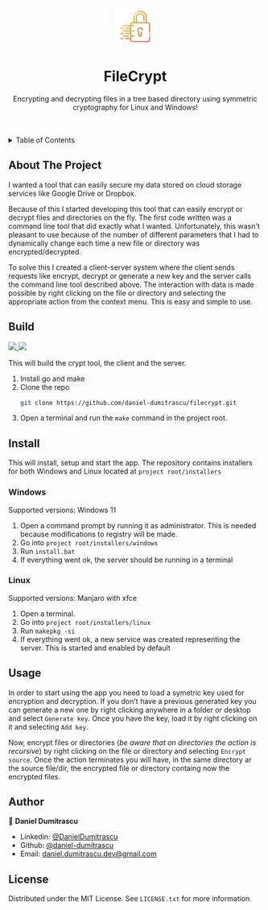 <!-- PROJECT LOGO -->
<br />
<div align="center">
  <a href="https://github.com/daniel-dumitrascu/filecrypt">
    <img src="images/logo.png" alt="Logo" width="80" height="80">
  </a>

  <h1 align="center">FileCrypt</h1>

  <p align="center">
    Encrypting and decrypting files in a tree based directory using symmetric cryptography for Linux and Windows!
    <br />
    <br />
    <br />
  </p>
</div>


<!-- TABLE OF CONTENTS -->
<details>
  <summary>Table of Contents</summary>
  <ol>
    <li>
      <a href="#about-the-project">About The Project</a>
    </li>
    <li>
      <a href="#build">Build</a>
    </li>
    <li>
      <a href="#install">Install</a>
      <ul>
        <li><a href="#windows">Windows</a></li>
        <li><a href="#linux">Linux</a></li>
      </ul>
    </li>
    <li><a href="#usage">Usage</a></li>
    <li><a href="#author">Author</a></li>
    <li><a href="#license">License</a></li>
  </ol>
</details>


## About The Project

I wanted a tool that can easily secure my data stored on cloud storage services like Google Drive or Dropbox.

Because of this I started developing this tool that can easily encrypt or decrypt files and directories on the fly. The first code written was a command line tool that did exactly what I wanted. Unfortunately, this wasn't pleasant to use because of the number of different parameters that I had to dynamically change each time a new file or directory was encrypted/decrypted.

To solve this I created a client-server system where the client sends requests like encrypt, decrypt or generate a new key and the server calls the command line tool described above. The interaction with data is made possible by right clicking on the file or directory and selecting the appropriate action from the context menu. This is easy and simple to use.


## Build

<p align="left">
  <a href="https://go.dev/">
    <img src="https://img.shields.io/badge/Go-35495E?style=plastic&logo=go&logoColor=69d6e4" target="_blank" />
  </a>
  <a href="https://www.gnu.org/software/make/">
    <img src="https://img.shields.io/badge/Make-0769AD?style=plastic&logo=gnu&logoColor=white" target="_blank" />
  </a>
</p>

This will build the crypt tool, the client and the server.

1. Install go and make 
2. Clone the repo
   ```sh
   git clone https://github.com/daniel-dumitrascu/filecrypt.git
   ```
3. Open a terminal and run the ```make``` command in the project root.

## Install

This will install, setup and start the app. The repository contains installers for both Windows and Linux located at `project root/installers`

### Windows

Supported versions: Windows 11

1. Open a command prompt by running it as administrator. This is needed because modifications to registry will be made.
2. Go into `project root/installers/windows`
3. Run `install.bat`
4. If everything went ok, the server should be running in a terminal
   

### Linux

Supported versions: Manjaro with xfce

1. Open a terminal.
2. Go into `project root/installers/linux`
3. Run `makepkg -si`
4. If everything went ok, a new service was created representing the server. This is started and enabled by default

   
## Usage

In order to start using the app you need to load a symetric key used for encryption and decryption. 
If you don't have a previous generated key you can generate a new one by right clicking anywhere in a folder or desktop and select `Generate key`.
Once you have the key, load it by right clicking on it and selecting `Add key`.

Now, encrypt files or directories (_be aware that on directories the action is recursive_) by right clicking on the file or directory and selecting `Encrypt source`.
Once the action terminates you will have, in the same directory ar the source file/dir, the encrypted file or directory containg now the encrypted files.  


## Author

👤 **Daniel Dumitrascu**

- Linkedin: [@DanielDumitrascu](https://www.linkedin.com/in/daniel-dumitrascu-17a1845a)
- Github: [@daniel-dumitrascu](https://github.com/daniel-dumitrascu)
- Email: daniel.dumitrascu.dev@gmail.com


## License

Distributed under the MIT License. See `LICENSE.txt` for more information.


<!-- MARKDOWN LINKS & IMAGES -->

[contributors-shield]: https://img.shields.io/github/contributors/othneildrew/Best-README-Template.svg?style=for-the-badge
[contributors-url]: https://github.com/othneildrew/Best-README-Template/graphs/contributors
[forks-shield]: https://img.shields.io/github/forks/othneildrew/Best-README-Template.svg?style=for-the-badge
[forks-url]: https://github.com/othneildrew/Best-README-Template/network/members
[stars-shield]: https://img.shields.io/github/stars/othneildrew/Best-README-Template.svg?style=for-the-badge
[stars-url]: https://github.com/othneildrew/Best-README-Template/stargazers
[issues-shield]: https://img.shields.io/github/issues/othneildrew/Best-README-Template.svg?style=for-the-badge
[issues-url]: https://github.com/othneildrew/Best-README-Template/issues
[license-shield]: https://img.shields.io/github/license/othneildrew/Best-README-Template.svg?style=for-the-badge
[license-url]: https://github.com/othneildrew/Best-README-Template/blob/master/LICENSE.txt
[linkedin-shield]: https://img.shields.io/badge/-LinkedIn-black.svg?style=for-the-badge&logo=linkedin&colorB=555
[linkedin-url]: https://linkedin.com/in/othneildrew
[product-screenshot]: images/screenshot.png
[React.js]: https://img.shields.io/badge/React-20232A?style=for-the-badge&logo=react&logoColor=61DAFB
[React-url]: https://reactjs.org/
[Vue.js]: https://img.shields.io/badge/Vue.js-35495E?style=for-the-badge&logo=vuedotjs&logoColor=4FC08D
[Vue-url]: https://vuejs.org/
[Angular.io]: https://img.shields.io/badge/Angular-DD0031?style=for-the-badge&logo=angular&logoColor=white
[Angular-url]: https://angular.io/
[Svelte.dev]: https://img.shields.io/badge/Svelte-4A4A55?style=for-the-badge&logo=svelte&logoColor=FF3E00
[Svelte-url]: https://svelte.dev/
[Laravel.com]: https://img.shields.io/badge/Laravel-FF2D20?style=for-the-badge&logo=laravel&logoColor=white
[Laravel-url]: https://laravel.com
[Bootstrap.com]: https://img.shields.io/badge/Bootstrap-563D7C?style=for-the-badge&logo=bootstrap&logoColor=white
[Bootstrap-url]: https://getbootstrap.com
[JQuery.com]: https://img.shields.io/badge/jQuery-0769AD?style=for-the-badge&logo=jquery&logoColor=white
[JQuery-url]: https://jquery.com
